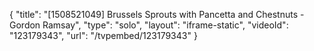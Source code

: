{
    "title": "[1508521049] Brussels Sprouts with Pancetta and Chestnuts - Gordon Ramsay",
    "type": "solo",
    "layout": "iframe-static",
    "videoId": "123179343",
    "url": "\/tvpembed\/123179343"
}